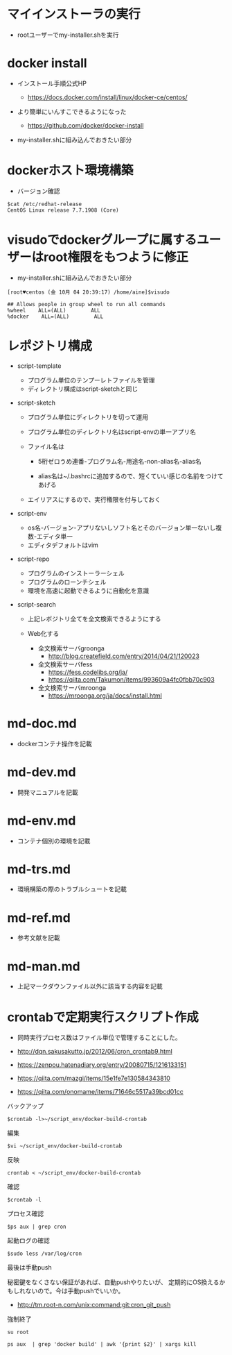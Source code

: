 # マイインストーラの実行

- rootユーザーでmy-installer.shを実行

# docker install
- インストール手順公式HP
  - https://docs.docker.com/install/linux/docker-ce/centos/

- より簡単にいんすこできるようになった
  - https://github.com/docker/docker-install

- my-installer.shに組み込んでおきたい部分

# dockerホスト環境構築

- バージョン確認
```
$cat /etc/redhat-release
CentOS Linux release 7.7.1908 (Core)
```

# visudoでdockerグループに属するユーザーはroot権限をもつように修正

- my-installer.shに組み込んでおきたい部分
```
[root♥centos (金 10月 04 20:39:17) /home/aine]$visudo

## Allows people in group wheel to run all commands
%wheel    ALL=(ALL)        ALL
%docker    ALL=(ALL)        ALL
```

# レポジトリ構成

  - script-template
    - プログラム単位のテンプーレトファイルを管理
    - ディレクトリ構成はscript-sketchと同じ

  - script-sketch
    - プログラム単位にディレクトリを切って運用
    - プログラム単位のディレクトリ名はscript-envの単一アプリ名

    - ファイル名は

      - 5桁ゼロうめ連番-プログラム名-用途名-non-alias名-alias名

      - alias名は~/.bashrcに追加するので、短くていい感じの名前をつけてあげる

    - エイリアスにするので、実行権限を付与しておく

  - script-env

    - os名-バージョン-アプリないしソフト名とそのバージョン単一ないし複数-エディタ単一
    - エディタデフォルトはvim

  - script-repo

    - プログラムのインストーラーシェル
    - プログラムのローンチシェル
    - 環境を高速に起動できるように自動化を意識

  - script-search

    - 上記レポジトリ全てを全文検索できるようにする

    - Web化する
      - 全文検索サーバgroonga
        - http://blog.createfield.com/entry/2014/04/21/120023
      - 全文検索サーバfess
        - https://fess.codelibs.org/ja/
        - https://qiita.com/Takumon/items/993609a4fc0fbb70c903
      - 全文検索サーバmroonga
        - https://mroonga.org/ja/docs/install.html

# md-doc.md

- dockerコンテナ操作を記載

# md-dev.md

- 開発マニュアルを記載

# md-env.md

- コンテナ個別の環境を記載

# md-trs.md

- 環境構築の際のトラブルシュートを記載

# md-ref.md

- 参考文献を記載

# md-man.md

- 上記マークダウンファイル以外に該当する内容を記載

# crontabで定期実行スクリプト作成

- 同時実行プロセス数はファイル単位で管理することにした。

- http://dqn.sakusakutto.jp/2012/06/cron_crontab9.html
- https://zenpou.hatenadiary.org/entry/20080715/1216133151
- https://qiita.com/mazgi/items/15e1fe7e130584343810
- https://qiita.com/onomame/items/71646c5517a39bcd01cc

バックアップ

```
$crontab -l>~/script_env/docker-build-crontab
```

編集
```
$vi ~/script_env/docker-build-crontab
```

反映
```
crontab < ~/script_env/docker-build-crontab
```

確認

```
$crontab -l
```

プロセス確認

```
$ps aux | grep cron
```

起動ログの確認

```
$sudo less /var/log/cron
```

最後は手動push

秘密鍵をなくさない保証があれば、自動pushやりたいが、
定期的にOS換えるかもしれないので。今は手動pushでいいか。
- http://tm.root-n.com/unix:command:git:cron_git_push

強制終了

```
su root

ps aux  | grep 'docker build' | awk '{print $2}' | xargs kill
```

